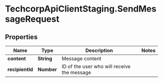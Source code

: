 # TechcorpApiClientStaging.SendMessageRequest

## Properties

Name | Type | Description | Notes
------------ | ------------- | ------------- | -------------
**content** | **String** | Message content | 
**recipientId** | **Number** | ID of the user who will receive the message | 


